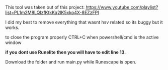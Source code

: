 This tool was taken out of this project: https://www.youtube.com/playlist?list=PL1m2M8LQlzfKtkKq2lK5xko4X-8EZzFPI

I did my best to remove everything that wasnt hsv related so its buggy but it works.  

to close the program properly CTRL+C when powershell/cmd is the active window

**if you dont use Runelite then you will have to edit line 13.**  

Download the folder and run main.py while Runescape is open.  
